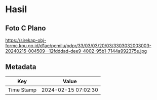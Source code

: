 # Hasil

## Foto C Plano

https://sirekap-obj-formc.kpu.go.id/d1ae/pemilu/pdpr/33/03/03/20/03/3303032003003-20240215-004509--12fdddad-dee9-4002-95b1-7144a992375e.jpg


## Metadata

| Key        | Value               |
| ---------- | ------------------- |
| Time Stamp | 2024-02-15 07:02:30 |



